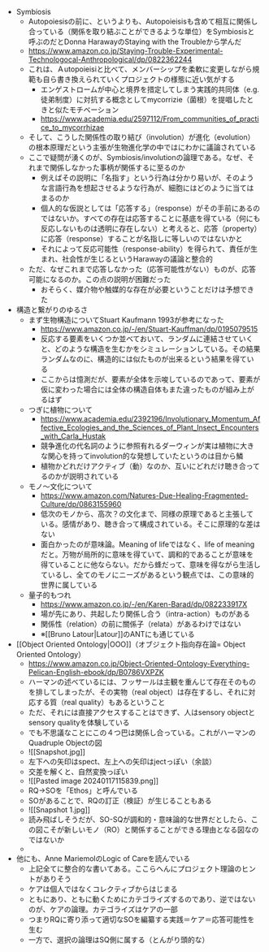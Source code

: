 * Symbiosis
	* Autopoiesisの前に、というよりも、Autopoieisisも含めて相互に関係し合っている（関係を取り結ぶことができるような単位）をSymbiosisと呼ぶのだとDonna HarawayのStaying with the Troubleから学んだ
	* https://www.amazon.co.jp/Staying-Trouble-Experimental-Technologocal-Anthropological/dp/0822362244
	* これは、Ａutopoieisiと比べて、メンバーシップを柔軟に変更しながら規範も自ら書き換えられていくプロジェクトの様態に近い気がする
		* エンゲストロームが中心と境界を措定してしまう実践的共同体（e.g.徒弟制度）に対抗する概念としてmycorrizie（菌根）を提唱したときと似たモチベーション
		* https://www.academia.edu/2597112/From_communities_of_practice_to_mycorrhizae
	* そして、こうした関係性の取り結び（involution）が進化（evolution）の根本原理だという主張が生物進化学の中ではにわかに議論されている
	* ここで疑問が湧くのが、Symbiosis/involutionの論理である。なぜ、それまで関係しなかった事柄が関係するに至るのか
		* 例えばその説明に「名指す」という行為は分かり易いが、そのような言語行為を想起させるような行為が、細胞にはどのように当てはまるのか
		* 個人的な仮説としては「応答する」（response）がその手前にあるのではないか。すべての存在は応答することに基底を得ている（何にも反応しないものは透明に存在しない）と考えると、応答（property）に応答（response）することが名指しに等しいのではないかと
		* それによって反応可能性（response-ability）を得られて、責任が生まれ、社会性が生じるというHarawayの議論と整合的
	* ただ、なぜこれまで応答しなかった（応答可能性がない）ものが、応答可能になるのか。この点の説明が困難だった
		* おそらく、媒介物や触媒的な存在が必要ということだけは予想できた
* 構造と繋がりのゆるさ
	* まず生物構造についてStuart Kaufmann 1993が参考になった
		* https://www.amazon.co.jp/-/en/Stuart-Kauffman/dp/0195079515
		* 反応する要素をいくつか並べておいて、ランダムに連結させていくと、どのような構造を生むかをシミュレーションしている。その結果ランダムなのに、構造的には似たものが出来るという結果を得ている
		* ここからは憶測だが、要素が全体を示唆しているのであって、要素が仮に変わった場合には全体の構造自体もまた違ったものが組み上がるはず
	* つぎに植物について
		* https://www.academia.edu/2392196/Involutionary_Momentum_Affective_Ecologies_and_the_Sciences_of_Plant_Insect_Encounters_with_Carla_Hustak
		* 競争進化の代名詞のように参照有れるダーウィンが実は植物に大きな関心を持ってinvolution的な発想していたというのは目から鱗
		* 植物かどれだけアクティブ（動）なのか、互いにどれだけ聴き合ってるのかが説明されている
	* モノ～文化について
		* https://www.amazon.com/Natures-Due-Healing-Fragmented-Culture/dp/0863155960
		* 低次のモノから、高次？の文化まで、同様の原理であると主張している。感情があり、聴き合って構成されている。そこに原理的な差はない
		* 面白かったのが意味論。Meaning of lifeではなく、life of meaningだと。万物が局所的に意味を得ていて、調和的であることが意味を得ていることに他ならない。だから蜂だって、意味を得ながら生活しているし、全てのモノにニーズがあるという観点では、この意味的世界に属している
	* 量子的もつれ
		* https://www.amazon.co.jp/-/en/Karen-Barad/dp/082233917X
		* 場が先にあり、共起したり関係し合う（intra-action）ものがある
		* 関係性（relation）の前に關係子（relata）があるわけではない
		* ※[[Bruno Latour|Latour]]のANTにも通じている
* [[Object Oriented Ontology|OOO]]（オブジェクト指向存在論= Object Oriented Ontology）
	* https://www.amazon.co.jp/Object-Oriented-Ontology-Everything-Pelican-English-ebook/dp/B0786VXPZK
	* ハーマンの述べているには、フッサールは主観を重んじて存在そのものを排してしまったが、その実物（real object）は存在するし、それに対応する質（real quality）もあるということ
	* ただ、それには直接アクセスすることはできず、人はsensory objectとsensory qualityを体験している
	* でも不思議なことにこの４つ巴は関係し合っている。これがハーマンのQuadruple Objectの図
	* ![[Snapshot.jpg]]
	* 左下への矢印はspect、左上への矢印はjectっぽい（余談）
	* 交差を解くと、自然変換っぽい
	* ![[Pasted image 20240117115839.png]]
	* RQ→SOを「Ethos」と呼んでいる
	* SOがあることで、RQの訂正（検証）が生じることもある
	* ![[Snapshot 1.jpg]]
	* 読み飛ばしそうだが、SO-SQが調和的・意味論的な世界だとしたら、この図こそが新しいモノ（RO）と関係することができる理由となる図なのではないか
	*
* 他にも、Anne MariemolのLogic of Careを読んでいる
	* 上記全てに整合的な書いてある。ここらへんにプロジェクト理論のヒントがありそう
	*  ケアは個人ではなくコレクティブからはじまる
	* ともにあり、ともに動くためにカテゴライズするのであり、逆ではないのが、ケアの論理。カテゴライズはケアの一部
	* つまりRQに寄り添って適切なSOを編纂する実践＝ケア＝応答可能性を生む
	* 一方で、選択の論理はSQ側に属する（とんがり頭的な）